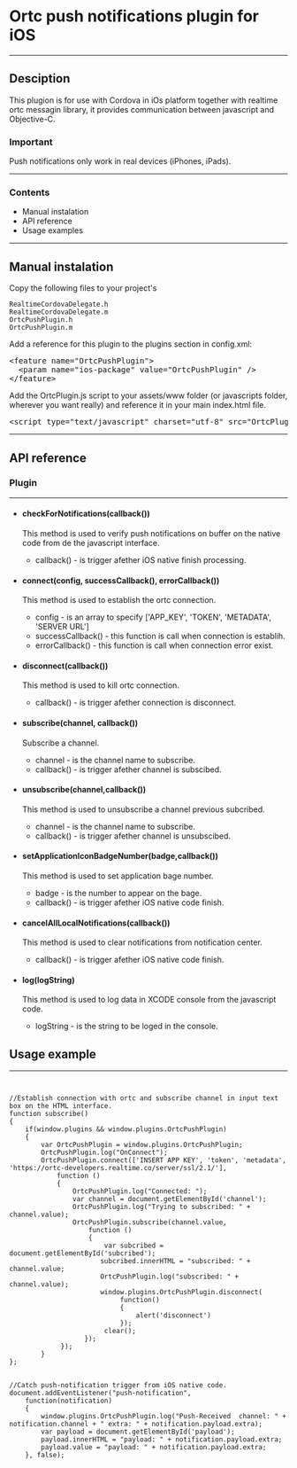 <h1>Ortc push notifications plugin for iOS</h1>
<hr/>
<h2>Desciption</h2>

This plugion is for use with Cordova in iOs platform together with realtime ortc messagin library, it provides communication between javascript and Objective-C.  

<h3>Important</h3>
Push notifications only work in real devices (iPhones, iPads).

<hr/>
<h3>Contents</h3>

<ul>
	<li><a ref='Mi'>Manual instalation</a></li>
	<li><a ref='api'>API reference</a></li>
	<li><a ref='ue'>Usage examples</a></li>
</ul> 


<hr/>
<h2 id='Mi'>Manual instalation</h2>
<p>Copy the following files to your project's</p>

<pre><code>RealtimeCordovaDelegate.h
RealtimeCordovaDelegate.m
OrtcPushPlugin.h
OrtcPushPlugin.m
</code></pre>

<p>Add a reference for this plugin to the plugins section in config.xml:</p>

<pre><span class="nt">&lt;feature</span> <span class="na">name=</span><span class="s">"OrtcPushPlugin"</span><span class="nt">&gt;</span>
  <span class="nt">&lt;param</span> <span class="na">name=</span><span class="s">"ios-package"</span> <span class="na">value=</span><span class="s">"OrtcPushPlugin"</span> <span class="nt">/&gt;</span>
<span class="nt">&lt;/feature&gt;</span>
</pre>

<p>Add the OrtcPlugin.js script to your assets/www folder (or javascripts folder, wherever you want really) and reference it in your main index.html file.</p>

<pre><span class="nt">&lt;script </span><span class="na">type=</span><span class="s">"text/javascript"</span> <span class="na">charset=</span><span class="s">"utf-8"</span> <span class="na">src=</span><span class="s">"OrtcPlugin.js"</span><span class="nt">&gt;&lt;/script&gt;</span>
</pre>

<hr/>
<h2 id='api'>API reference</h2>
<h3>Plugin</h3>
<hr/>
<ul>
	<li><h4>checkForNotifications(callback())</h4><p>This method is used to verify push notifications on buffer on the native code from de the javascript interface.
	<ul>
		<li>callback() - is trigger afether iOS native finish processing.</li>
	</ul>
	</p></li>
	<li><h4>connect(config, successCallback(), errorCallback())</h4><p>This method is used to establish the ortc connection.
	<ul>
		<li>config - is an array to specify ['APP_KEY', 'TOKEN', 'METADATA', 'SERVER URL']</li>
		<li>successCallback() - this function is call when connection is establih.</li>
		<li>errorCallback() - this function is call when connection error exist.</li>
	</ul>
	</p></li>
	<li><p><h4>disconnect(callback())</h4><p>This method is used to kill ortc connection.</p>
		<ul>
			<li>callback() - is trigger afether connection is disconnect.</li>
		</ul>
	</p></li>
	<li><h4>subscribe(channel, callback())</h4>
	<p>
		Subscribe a channel.
		<ul>
			<li>channel - is the channel name to subscribe.</li>
			<li>callback() - is trigger afether channel is subscibed.</li>
		</ul>
	</p></li>
	<li><p><h4>unsubscribe(channel,callback())</h4><p>This method is used to unsubscribe a channel previous subcribed.</p>
		<ul>
			<li>channel - is the channel name to subscribe.</li>
			<li>callback() - is trigger afether channel is unsubscibed.</li>
		</ul>
	</p></li>
	<li><p><h4>setApplicationIconBadgeNumber(badge,callback())</h4><p>This method is used to set application bage number.</p>
		<ul>
			<li>badge - is the number to appear on the bage.</li>
			<li>callback() - is trigger afether iOS native code finish.</li>
		</ul>
	</p></li>
	<li><p><h4>cancelAllLocalNotifications(callback())</h4><p>This method is used to clear notifications from notification center.</p>
		<ul>
			<li>callback() - is trigger afether iOS native code finish.</li>
		</ul>
	</p></li>
	<li><p><h4>log(logString)</h4><p>This method is used to log data in XCODE console from the javascript code.</p>
		<ul>
			<li>logString - is the string to be loged in the console.</li>
		</ul>
	</p></li>
</ul> 
<h2 id='ue'>Usage example</h2>
<hr/>

<pre><code>

//Establish connection with ortc and subscribe channel in input text box on the HTML interface.
function subscribe()
{
	if(window.plugins && window.plugins.OrtcPushPlugin)
	{
    	var OrtcPushPlugin = window.plugins.OrtcPushPlugin;
        OrtcPushPlugin.log("OnConnect");                     
        OrtcPushPlugin.connect(['INSERT APP KEY', 'token', 'metadata', 'https://ortc-developers.realtime.co/server/ssl/2.1/'], 
        	function ()
        	{
            	OrtcPushPlugin.log("Connected: ");
                var channel = document.getElementById('channel');
                OrtcPushPlugin.log("Trying to subscribed: " + channel.value);
                OrtcPushPlugin.subscribe(channel.value, 
                	function ()
                	{
                    	var subcribed = document.getElementById('subcribed');
                       subcribed.innerHTML = "subscribed: " + channel.value;
                       OrtcPushPlugin.log("subscribed: " + channel.value);
                       window.plugins.OrtcPushPlugin.disconnect(
                       		function()
                       		{
                       			alert('disconnect')
                       		});
                       	clear();
                   });
             });
        }
};


//Catch push-notification trigger from iOS native code.
document.addEventListener("push-notification", 
	function(notification)
	{
		window.plugins.OrtcPushPlugin.log("Push-Received  channel: " + notification.channel + " extra: " + notification.payload.extra);
		var payload = document.getElementById('payload');
		payload.innerHTML = "payload: " + notification.payload.extra;
		payload.value = "payload: " + notification.payload.extra;
	}, false);
        
</code></pre>
